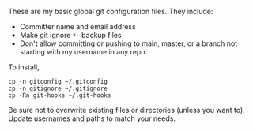 These are my basic global git configuration files. They include:
* Committer name and email address
* Make git ignore `*~` backup files
* Don't allow committing or pushing to main, master, or a branch not
  starting with my username in any repo.

To install,

```
cp -n gitconfig ~/.gitconfig
cp -n gitignore ~/.gitignore
cp -Rn git-hooks ~/.git-hooks
```

Be sure not to overwrite existing files or directories (unless you want to).
Update usernames and paths to match your needs.
